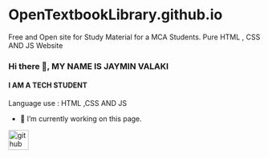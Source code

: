 # OpenTextbookLibrary.github.io
Free and Open site for Study Material for a MCA Students.
Pure HTML , CSS AND JS Website

### Hi there 👋, MY NAME IS JAYMIN VALAKI
#### I AM A TECH STUDENT


Language use : HTML ,CSS AND JS

- 🔭 I’m currently working on this page. 


[<img src='https://cdn.jsdelivr.net/npm/simple-icons@3.0.1/icons/github.svg' alt='github' height='40'>](https://github.com/JAY1820/JAVA-PROGRAMMING)  


